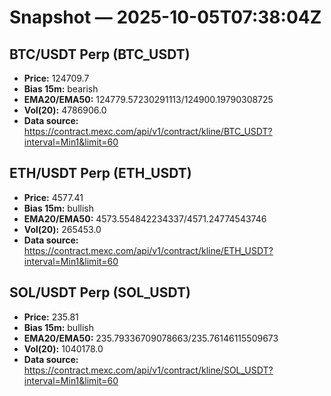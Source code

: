 # Snapshot — 2025-10-05T07:38:04Z

## BTC/USDT Perp (BTC_USDT)
- **Price:** 124709.7
- **Bias 15m:** bearish
- **EMA20/EMA50:** 124779.57230291113/124900.19790308725
- **Vol(20):** 4786906.0
- **Data source:** https://contract.mexc.com/api/v1/contract/kline/BTC_USDT?interval=Min1&limit=60

## ETH/USDT Perp (ETH_USDT)
- **Price:** 4577.41
- **Bias 15m:** bullish
- **EMA20/EMA50:** 4573.554842234337/4571.24774543746
- **Vol(20):** 265453.0
- **Data source:** https://contract.mexc.com/api/v1/contract/kline/ETH_USDT?interval=Min1&limit=60

## SOL/USDT Perp (SOL_USDT)
- **Price:** 235.81
- **Bias 15m:** bullish
- **EMA20/EMA50:** 235.79336709078663/235.76146115509673
- **Vol(20):** 1040178.0
- **Data source:** https://contract.mexc.com/api/v1/contract/kline/SOL_USDT?interval=Min1&limit=60
